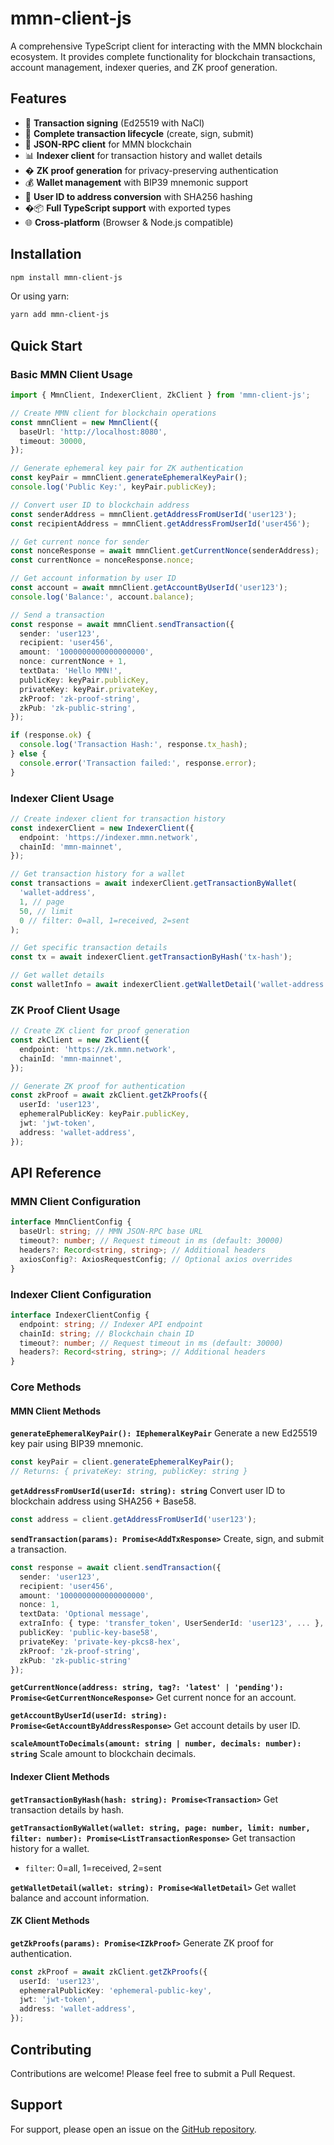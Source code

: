 # mmn-client-js

A comprehensive TypeScript client for interacting with the MMN blockchain ecosystem. It provides complete functionality for blockchain transactions, account management, indexer queries, and ZK proof generation.

## Features

- 🔐 **Transaction signing** (Ed25519 with NaCl)
- 📝 **Complete transaction lifecycle** (create, sign, submit)
- 🚀 **JSON-RPC client** for MMN blockchain
- 📊 **Indexer client** for transaction history and wallet details
- � **ZK proof generation** for privacy-preserving authentication
- 💰 **Wallet management** with BIP39 mnemonic support
- 🎯 **User ID to address conversion** with SHA256 hashing
- �📦 **Full TypeScript support** with exported types
- 🌐 **Cross-platform** (Browser & Node.js compatible)

## Installation

```bash
npm install mmn-client-js
```

Or using yarn:

```bash
yarn add mmn-client-js
```

## Quick Start

### Basic MMN Client Usage

```typescript
import { MmnClient, IndexerClient, ZkClient } from 'mmn-client-js';

// Create MMN client for blockchain operations
const mmnClient = new MmnClient({
  baseUrl: 'http://localhost:8080',
  timeout: 30000,
});

// Generate ephemeral key pair for ZK authentication
const keyPair = mmnClient.generateEphemeralKeyPair();
console.log('Public Key:', keyPair.publicKey);

// Convert user ID to blockchain address
const senderAddress = mmnClient.getAddressFromUserId('user123');
const recipientAddress = mmnClient.getAddressFromUserId('user456');

// Get current nonce for sender
const nonceResponse = await mmnClient.getCurrentNonce(senderAddress);
const currentNonce = nonceResponse.nonce;

// Get account information by user ID
const account = await mmnClient.getAccountByUserId('user123');
console.log('Balance:', account.balance);

// Send a transaction
const response = await mmnClient.sendTransaction({
  sender: 'user123',
  recipient: 'user456',
  amount: '1000000000000000000',
  nonce: currentNonce + 1,
  textData: 'Hello MMN!',
  publicKey: keyPair.publicKey,
  privateKey: keyPair.privateKey,
  zkProof: 'zk-proof-string',
  zkPub: 'zk-public-string',
});

if (response.ok) {
  console.log('Transaction Hash:', response.tx_hash);
} else {
  console.error('Transaction failed:', response.error);
}
```

### Indexer Client Usage

```typescript
// Create indexer client for transaction history
const indexerClient = new IndexerClient({
  endpoint: 'https://indexer.mmn.network',
  chainId: 'mmn-mainnet',
});

// Get transaction history for a wallet
const transactions = await indexerClient.getTransactionByWallet(
  'wallet-address',
  1, // page
  50, // limit
  0 // filter: 0=all, 1=received, 2=sent
);

// Get specific transaction details
const tx = await indexerClient.getTransactionByHash('tx-hash');

// Get wallet details
const walletInfo = await indexerClient.getWalletDetail('wallet-address');
```

### ZK Proof Client Usage

```typescript
// Create ZK client for proof generation
const zkClient = new ZkClient({
  endpoint: 'https://zk.mmn.network',
  chainId: 'mmn-mainnet',
});

// Generate ZK proof for authentication
const zkProof = await zkClient.getZkProofs({
  userId: 'user123',
  ephemeralPublicKey: keyPair.publicKey,
  jwt: 'jwt-token',
  address: 'wallet-address',
});
```

## API Reference

### MMN Client Configuration

```typescript
interface MmnClientConfig {
  baseUrl: string; // MMN JSON-RPC base URL
  timeout?: number; // Request timeout in ms (default: 30000)
  headers?: Record<string, string>; // Additional headers
  axiosConfig?: AxiosRequestConfig; // Optional axios overrides
}
```

### Indexer Client Configuration

```typescript
interface IndexerClientConfig {
  endpoint: string; // Indexer API endpoint
  chainId: string; // Blockchain chain ID
  timeout?: number; // Request timeout in ms (default: 30000)
  headers?: Record<string, string>; // Additional headers
}
```

### Core Methods

#### MMN Client Methods

**`generateEphemeralKeyPair(): IEphemeralKeyPair`**
Generate a new Ed25519 key pair using BIP39 mnemonic.

```typescript
const keyPair = client.generateEphemeralKeyPair();
// Returns: { privateKey: string, publicKey: string }
```

**`getAddressFromUserId(userId: string): string`**
Convert user ID to blockchain address using SHA256 + Base58.

```typescript
const address = client.getAddressFromUserId('user123');
```

**`sendTransaction(params): Promise<AddTxResponse>`**
Create, sign, and submit a transaction.

```typescript
const response = await client.sendTransaction({
  sender: 'user123',
  recipient: 'user456',
  amount: '1000000000000000000',
  nonce: 1,
  textData: 'Optional message',
  extraInfo: { type: 'transfer_token', UserSenderId: 'user123', ... },
  publicKey: 'public-key-base58',
  privateKey: 'private-key-pkcs8-hex',
  zkProof: 'zk-proof-string',
  zkPub: 'zk-public-string'
});
```

**`getCurrentNonce(address: string, tag?: 'latest' | 'pending'): Promise<GetCurrentNonceResponse>`**
Get current nonce for an account.

**`getAccountByUserId(userId: string): Promise<GetAccountByAddressResponse>`**
Get account details by user ID.

**`scaleAmountToDecimals(amount: string | number, decimals: number): string`**
Scale amount to blockchain decimals.

#### Indexer Client Methods

**`getTransactionByHash(hash: string): Promise<Transaction>`**
Get transaction details by hash.

**`getTransactionByWallet(wallet: string, page: number, limit: number, filter: number): Promise<ListTransactionResponse>`**
Get transaction history for a wallet.

- `filter`: 0=all, 1=received, 2=sent

**`getWalletDetail(wallet: string): Promise<WalletDetail>`**
Get wallet balance and account information.

#### ZK Client Methods

**`getZkProofs(params): Promise<IZkProof>`**
Generate ZK proof for authentication.

```typescript
const zkProof = await zkClient.getZkProofs({
  userId: 'user123',
  ephemeralPublicKey: 'ephemeral-public-key',
  jwt: 'jwt-token',
  address: 'wallet-address',
});
```

## Contributing

Contributions are welcome! Please feel free to submit a Pull Request.

## Support

For support, please open an issue on the [GitHub repository](https://github.com/mezonai/mmn/issues).
